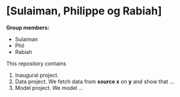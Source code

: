 # \[Sulaiman, Philippe og Rabiah\]

**Group members:**
- Sulaiman 
- Phil
- Rabiah


This repository contains  
1. Inaugural project. 
2. Data project. We fetch data from **source x** on **y** and show that ...
3. Model project. We model ...

